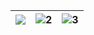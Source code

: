 | ![](S:\Workspaces\UniApp\dcwj\调查问卷\images\1.jpg) | ![2](S:\Workspaces\UniApp\dcwj\调查问卷\images\2.jpg) | ![3](S:\Workspaces\UniApp\dcwj\调查问卷\images\3.png) |
| ---------------------------------------------------- | ----------------------------------------------------- | ----------------------------------------------------- |

